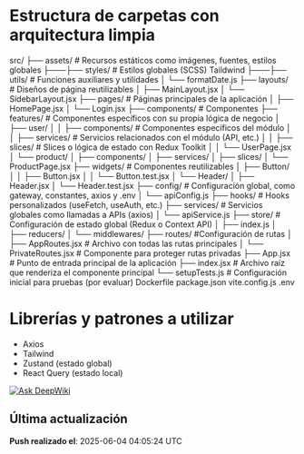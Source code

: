# Estructura de carpetas con arquitectura limpia

src/
├── assets/          # Recursos estáticos como imágenes, fuentes, estilos globales
├───├── styles/          # Estilos globales (SCSS) Taildwind
├───├── utils/           # Funciones auxiliares y utilidades
│         └── formatDate.js
├── layouts/         # Diseños de página reutilizables
│   ├── MainLayout.jsx
│   └── SidebarLayout.jsx
├── pages/           # Páginas principales de la aplicación
│   ├── HomePage.jsx
│   └── Login.jsx
├── components/      # Componentes 
    ├── features/        # Componentes específicos con su propia lógica de negocio
    │   ├── user/
    │   │   ├── components/       # Componentes específicos del módulo
    │   │   ├── services/         # Servicios relacionados con el módulo (API, etc.)
    │   │   ├── slices/           # Slices o lógica de estado con Redux Toolkit
    │   │   └── UserPage.jsx
    │   └── product/
    │       ├── components/
    │       ├── services/
    │       ├── slices/
    │       └── ProductPage.jsx
    ├── widgets/     # Componentes reutilizables
    │   ├── Button/
    │   │   ├── Button.jsx
    │   │   └── Button.test.jsx
    │   └── Header/
    │       ├── Header.jsx
    │       └── Header.test.jsx
├── config/          #  Configuración global, como gateway, constantes, axios y .env
│   └── apiConfig.js
├── hooks/           # Hooks personalizados (useFetch, useAuth, etc.)
├── services/        # Servicios globales como llamadas a APIs (axios)
│   └── apiService.js
├── store/           # Configuración de estado global (Redux o Context API)
│   ├── index.js
│   ├── reducers/
│   └── middlewares/
├── routes/             #Configuración de rutas
│   ├── AppRoutes.jsx    # Archivo con todas las rutas principales
│   └── PrivateRoutes.jsx # Componente para proteger rutas privadas
├── App.jsx          # Punto de entrada principal de la aplicación
├── index.jsx        # Archivo raíz que renderiza el componente principal
└── setupTests.js    # Configuración inicial para pruebas (por evaluar)
Dockerfile
package.json
vite.config.js
.env


# Librerías y patrones a utilizar

* Axios
* Tailwind
* Zustand (estado global)
* React Query (estado local)

<a href="https://deepwiki.com/AtanacioMontano/proyecto_react_wiki"><img src="https://deepwiki.com/badge.svg" alt="Ask DeepWiki"></a>
## Última actualización
**Push realizado el**: 2025-06-04 04:05:24 UTC

